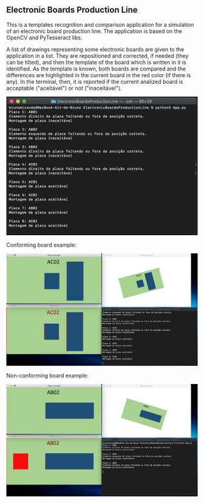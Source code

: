 ## Electronic Boards Production Line

This is a templates recognition and comparison application for a simulation of an electronic board production line.
The application is based on the OpenCV and PyTesseract libs.

A list of drawings representing some electronic boards are given to the application in a list. They are repositioned and corrected, if needed (they can be tilted), and then the template of the board which is written in it is identified.
As the template is known, both boards are compared and the differences are highlighted in the current board in the red color (if there is any).
In the terminal, then, it is reported if the current analized board is acceptable ("aceitável") or not ("inaceitável").

![](imgs/analysis_result.png)

Conforming board example:

![](imgs/conforming_board.png)

Non-conforming board example:

![](imgs/non_conforming_board.png)